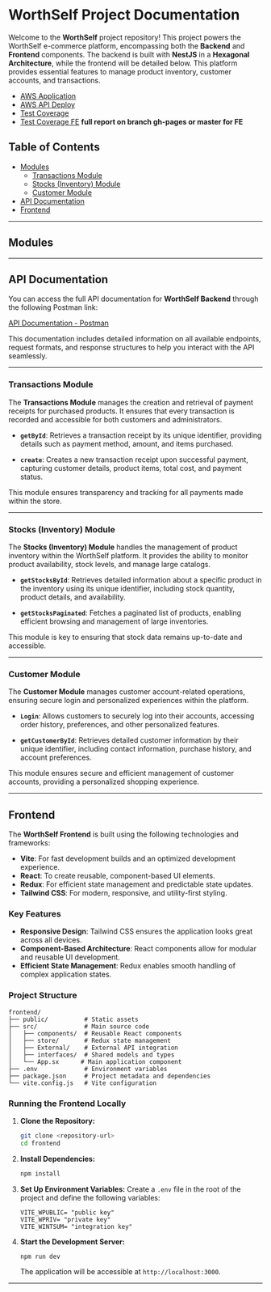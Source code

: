 # WorthSelf Project Documentation

Welcome to the **WorthSelf** project repository! This project powers the WorthSelf e-commerce platform, encompassing both the **Backend** and **Frontend** components. The backend is built with **NestJS** in a **Hexagonal Architecture**, while the frontend will be detailed below. This platform provides essential features to manage product inventory, customer accounts, and transactions.
- [AWS Application](http://ec2-18-221-165-249.us-east-2.compute.amazonaws.com:3000/)
- [AWS API Deploy](http://3.141.197.179:3000)
- [Test Coverage](./assets/coverage-summary.png)
- [Test Coverage FE](./assets//coverage-sum-fe.png)
**full report on branch gh-pages or master for FE**

## Table of Contents
- [Modules](#modules)
  - [Transactions Module](#transactions-module)
  - [Stocks (Inventory) Module](#stocks-inventory-module)
  - [Customer Module](#customer-module)
- [API Documentation](#api-documentation)
- [Frontend](#frontend)

---

## Modules
---

## API Documentation

You can access the full API documentation for **WorthSelf Backend** through the following Postman link:

[API Documentation - Postman](https://documenter.getpostman.com/view/40588571/2sAYJ3FMYq)

This documentation includes detailed information on all available endpoints, request formats, and response structures to help you interact with the API seamlessly.

---

### Transactions Module

The **Transactions Module** manages the creation and retrieval of payment receipts for purchased products. It ensures that every transaction is recorded and accessible for both customers and administrators.

- **`getById`**: Retrieves a transaction receipt by its unique identifier, providing details such as payment method, amount, and items purchased.
  
- **`create`**: Creates a new transaction receipt upon successful payment, capturing customer details, product items, total cost, and payment status.

This module ensures transparency and tracking for all payments made within the store.

---

### Stocks (Inventory) Module

The **Stocks (Inventory) Module** handles the management of product inventory within the WorthSelf platform. It provides the ability to monitor product availability, stock levels, and manage large catalogs.

- **`getStocksById`**: Retrieves detailed information about a specific product in the inventory using its unique identifier, including stock quantity, product details, and availability.
  
- **`getStocksPaginated`**: Fetches a paginated list of products, enabling efficient browsing and management of large inventories.

This module is key to ensuring that stock data remains up-to-date and accessible.

---

### Customer Module

The **Customer Module** manages customer account-related operations, ensuring secure login and personalized experiences within the platform.

- **`Login`**: Allows customers to securely log into their accounts, accessing order history, preferences, and other personalized features.
  
- **`getCustomerById`**: Retrieves detailed customer information by their unique identifier, including contact information, purchase history, and account preferences.

This module ensures secure and efficient management of customer accounts, providing a personalized shopping experience.

---
## Frontend

The **WorthSelf Frontend** is built using the following technologies and frameworks:

- **Vite**: For fast development builds and an optimized development experience.
- **React**: To create reusable, component-based UI elements.
- **Redux**: For efficient state management and predictable state updates.
- **Tailwind CSS**: For modern, responsive, and utility-first styling.

### Key Features

- **Responsive Design**: Tailwind CSS ensures the application looks great across all devices.
- **Component-Based Architecture**: React components allow for modular and reusable UI development.
- **Efficient State Management**: Redux enables smooth handling of complex application states.

### Project Structure

```
frontend/
├── public/          # Static assets
├── src/             # Main source code
│   ├── components/  # Reusable React components
│   ├── store/       # Redux state management
│   ├── External/    # External API integration
│   ├── interfaces/  # Shared models and types
│   └── App.sx      # Main application component
├── .env             # Environment variables
├── package.json     # Project metadata and dependencies
└── vite.config.js   # Vite configuration
```

### Running the Frontend Locally

1. **Clone the Repository:**
   ```bash
   git clone <repository-url>
   cd frontend
   ```

2. **Install Dependencies:**
   ```bash
   npm install
   ```

3. **Set Up Environment Variables:**
   Create a `.env` file in the root of the project and define the following variables:
   ```env
   VITE_WPUBLIC= "public key"
   VITE_WPRIV= "private key"
   VITE_WINTSUM= "integration key"
   ```

4. **Start the Development Server:**
   ```bash
   npm run dev
   ```
   The application will be accessible at `http://localhost:3000`.

---

